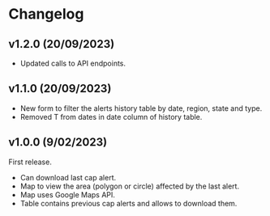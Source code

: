 # Changelog

## v1.2.0 (20/09/2023)
- Updated calls to API endpoints.

## v1.1.0 (20/09/2023)
- New form to filter the alerts history table by date, region, state and type.
- Removed T from dates in date column of history table.

## v1.0.0 (9/02/2023)

First release.

- Can download last cap alert.
- Map to view the area (polygon or circle) affected by the last alert.
- Map uses Google Maps API.
- Table contains previous cap alerts and allows to download them.
